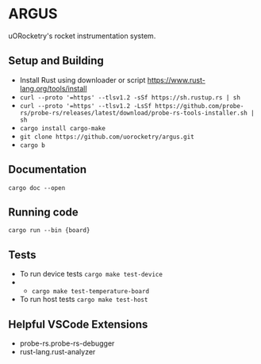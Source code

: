# ARGUS 
uORocketry's rocket instrumentation system. 

## Setup and Building 

- Install Rust using downloader or script https://www.rust-lang.org/tools/install
- `curl --proto '=https' --tlsv1.2 -sSf https://sh.rustup.rs | sh`
- `curl --proto '=https' --tlsv1.2 -LsSf https://github.com/probe-rs/probe-rs/releases/latest/download/probe-rs-tools-installer.sh | sh`
- `cargo install cargo-make`
- `git clone https://github.com/uorocketry/argus.git`
- `cargo b`

## Documentation 
`cargo doc --open`

## Running code 
`cargo run --bin {board}`

## Tests 
- To run device tests `cargo make test-device` 
- - `cargo make test-temperature-board`
- To run host tests `cargo make test-host` 

## Helpful VSCode Extensions 
- probe-rs.probe-rs-debugger
- rust-lang.rust-analyzer